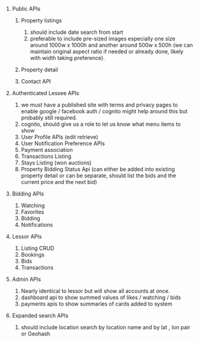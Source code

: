 1. Public APIs
   1. Property listings
      1. should include date search from start
      2. preferable to include pre-sized images especially one size around 1000w x 1000h and another around 500w x 500h (we can maintain original aspect ratio if needed or already done, likely with width taking preference).

   1. Property detail
   1. Contact API
2. Authenticated Lessee APIs

   1. we must have a published site with terms and privacy pages to enable google / facebook auth / cognito might help around this but probably still required.
   1. cognito, should give us a role to let us know what menu items to show
   1. User Profile APIs (edit retrieve)
   1. User Notification Preference APIs
   1. Payment association
   1. Transactions Listing
   1. Stays Listing (won auctions)
   1. Property Bidding Status Api (can either be added into existing property detail or can be separate, should list the bids and the current price and the next bid)

3. Bidding APIs
   1. Watching
   1. Favorites
   1. Bidding
   1. Notifications
4. Lessor APIs
   1. Listing CRUD
   1. Bookings
   1. Bids
   1. Transactions
5. Admin APIs
   1. Nearly identical to lessor but will show all accounts at once.
   1. dashboard api to show summed values of likes / watching / bids
   1. payments apis to show summaries of cards added to system
6. Expanded search APIs
   1. should include location search by location name and by lat , lon pair or Geohash
